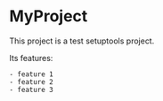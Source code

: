 # MyProject

This project is a test setuptools project.

Its features:
    
    - feature 1
    - feature 2
    - feature 3
